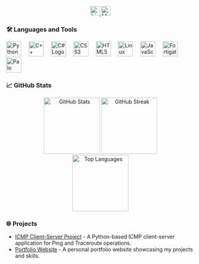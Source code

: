 <div align="center">
  <!-- Sosyal Bağlantılar -->
  <a href="https://www.linkedin.com/in/dursungüven" target="_blank">
    <img src="https://img.shields.io/static/v1?message=LinkedIn&logo=linkedin&label=&color=0077B5&logoColor=white&labelColor=&style=for-the-badge" height="25" alt="LinkedIn Logo" />
  </a>
  <a href="https://medium.com/@dursunngvnn" target="_blank">
    <img src="https://img.shields.io/static/v1?message=Medium&logo=medium&label=&color=12100E&logoColor=white&labelColor=&style=for-the-badge" height="25" alt="Medium Logo" />
  </a>
</div>

###

<h3 align="left">🛠 Languages and Tools</h3>

<div align="left">
  <!-- Mevcut Logolar -->
  <img src="https://cdn.jsdelivr.net/gh/devicons/devicon/icons/python/python-original.svg" height="40" alt="Python Logo" />
  <img width="12" />
  <img src="https://cdn.jsdelivr.net/gh/devicons/devicon/icons/cplusplus/cplusplus-original.svg" height="40" alt="C++ Logo" />
  <img width="12" />
  <img src="https://cdn.jsdelivr.net/gh/devicons/devicon/icons/csharp/csharp-original.svg" height="40" alt="C# Logo" />
  <img width="12" />
  <img src="https://cdn.jsdelivr.net/gh/devicons/devicon/icons/css3/css3-original.svg" height="40" alt="CSS3 Logo" />
  <img width="12" />
  <img src="https://cdn.jsdelivr.net/gh/devicons/devicon/icons/html5/html5-original.svg" height="40" alt="HTML5 Logo" />
  <img width="12" />
  <img src="https://cdn.jsdelivr.net/gh/devicons/devicon/icons/linux/linux-original.svg" height="40" alt="Linux Logo" />
  <img width="12" />
  <img src="https://cdn.jsdelivr.net/gh/devicons/devicon/icons/javascript/javascript-original.svg" height="40" alt="JavaScript Logo" />
  <img width="12" />

  <!-- Fortinet ve Palo Alto -->
  <img src="https://seeklogo.com/images/F/fortinet-logo-DB97D31B96-seeklogo.com.png" height="40" alt="Fortigate Logo" />
  <img width="12" />
  <img src="https://www.vectorlogo.zone/logos/paloaltonetworks/paloaltonetworks-icon.svg" height="40" alt="Palo Alto Logo" />
</div>

###

<h3 align="left">📈 GitHub Stats</h3>

<div align="center">
  <img src="https://github-readme-stats.vercel.app/api?username=dursunngvnn&show_icons=true&theme=radical" height="150" alt="GitHub Stats" />
  <img src="https://github-readme-streak-stats.herokuapp.com?user=dursunngvnn&theme=radical" height="150" alt="GitHub Streak" />
</div>

<div align="center">
  <img src="https://github-readme-stats.vercel.app/api/top-langs/?username=dursunngvnn&layout=compact&theme=radical" height="150" alt="Top Languages" />
</div>

###

<h3 align="left">🌐 Projects</h3>

<ul>
  <li><a href="https://github.com/dursunngvnn/icmp-client-server-project" target="_blank">ICMP Client-Server Project</a> - A Python-based ICMP client-server application for Ping and Traceroute operations.</li>
  <li><a href="https://github.com/dursunngvnn/portfolio-website" target="_blank">Portfolio Website</a> - A personal portfolio website showcasing my projects and skills.</li>
</ul>
